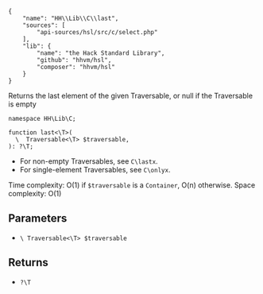 ``` yamlmeta
{
    "name": "HH\\Lib\\C\\last",
    "sources": [
        "api-sources/hsl/src/c/select.php"
    ],
    "lib": {
        "name": "the Hack Standard Library",
        "github": "hhvm/hsl",
        "composer": "hhvm/hsl"
    }
}
```




Returns the last element of the given Traversable, or null if the
Traversable is empty




``` Hack
namespace HH\Lib\C;

function last<\T>(
  \  Traversable<\T> $traversable,
): ?\T;
```




+ For non-empty Traversables, see ` C\lastx `.
+ For single-element Traversables, see ` C\onlyx `.




Time complexity: O(1) if ` $traversable ` is a `` Container ``, O(n) otherwise.
Space complexity: O(1)




## Parameters




* ` \ Traversable<\T> $traversable `




## Returns




- ` ?\T `
<!-- HHAPIDOC -->
